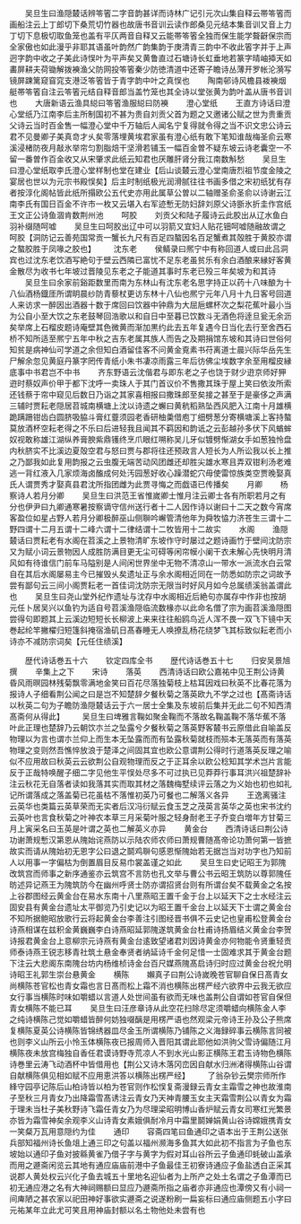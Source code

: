 <!-- { "loadSidebar": true } -->
　　吴旦生曰渔隠樷话辨笭箵二字音韵甚详而诗林广记引元次山集自释云帯笭箵而画船注云上丁郎切下桑荒切竹器也故唐书音训云读作郎桑见元结本集音训又音上力丁切下息极切取鱼笼也盖有平仄两音自释又云能帯笭箵全独而保生能学聱齖保宗而全家傲也如此漫乎非耶其语虽叶韵然广韵集韵于庚清青三韵中不收此箵字并于上声迥字韵中收之子美此诗悮叶为平声矣又黄鲁直过石塘诗长虹垂地若篆字晴岫揷天如畵屏耕夫荷锄解拨襫渔父防网投笭箵秦少防徳清道中还寄子瞻诗丛薄开罗帐沦漪写镜屏踈篱窥窅窕支港泛笭箵皆于青字韵中叶之真悮也
　　陶南邨诗风檐县袯襫烟艇帯笭箵自注云笭箵元结自释音郎当盖竹笼也其全诗以堂张黄为韵叶盖从唐书音训也
　　大唐新语云渔具縂曰笭箵渔服縂曰防襫
　　澄心堂纸
　　王直方诗话曰澄心堂纸乃江南李后主所制国初不甚为贵自刘贡父首为题之又邀诸公赋之世为贵重贡父诗云当时百金售一幅澄心堂中千万轴后人闻名宁复得就令得之当不识文忠公诗云君不见曼卿子美真竒才乆矣零落埋黄埃君家虽有澄心纸有敢下笔知谁哉梅圣俞云寒溪浸楮防夜月敲氷举帘匀割脂焙干坚滑若铺玉一幅百金曽不疑东坡云诗老囊空一不留一番曽作百金收又从宋肇求此纸云知君也厌雕肝肾分我江南数斛愁
　　吴旦生曰澄心堂纸取李氏澄心堂样制也堂在建业【后山谈樷云澄心堂南唐烈祖节度金陵之宴居也世以为元宗书殿悮矣】后主时制纸极光润滑腻往往书画多借之宋初纸犹有存者按淳化阁帖皆此纸所搨欧公五代史亦用此属草公曽以二轴赠圣俞圣俞以诗谢云江南李氏有国日百金不许市一枚又云堪入右军迹慙无防妇辞刘原父诗斵氷折圭作宫纸王文正公诗鱼涸肯数荆州池
　　呵胶
　　刘贡父和陆子履诗云此胶出从辽水鱼白羽补缀随呵嘘
　　吴旦生曰呵胶出辽中可以羽箭又宜妇人贴花钿呵嘘随融故谓之呵胶【洞防记云善苑国常贡一蟹长九尺有百足四螯因名百足蟹煮其殻胜于黄胶亦谓之螯胶胜于凤喙之胶也】
　　沈东老
　　侯鲭录曰熈宁中有称回道人或曰此吕洞宾也过沈东老饮酒写絶句于壁云西隣已富忧不足东老虽贫乐有余白酒酿来縁好客黄金散尽为收书七年坡过晋陵见东老之子能道其事时东老已殁三年矣坡为和其诗
　　吴旦生曰余家前谿距数里而南为东林山有沈东老名思字持正以药十八味酿为十八仙酒杨鐡厓所谓眀晨纱防青藜杖更访东林十八仙也熈宁元年八月十九日客号回道人来访求一醉因出酒器十数于席回曰饮器中钟鼎为大屈巵螺杯次之梨花蕉叶最小当为公自小至大饮之东老鼓琴回浩歌以和自日中至暮已饮数斗无酒色将逹旦瓮无余沥矣举席上石榴皮题诗庵壁其色微黄而渐加黒约此去五年复遇今日当化去行至舍西石桥不知所适至熈宁五年中秋之吉东老属其族人而告之及期捐馆东坡和其诗曰世俗何知贫是病神仙可学道之余但知白酒留佳客不问黄金覔素书苻离道士晨兴际华岳先生尸解余忽见黄庭丹篆字罔传青纸小朱书凄凉雨露三年后彷佛尘埃数字余至用榴皮縁底事中书君岂不中书
　　齐东野语云沈偕君与即东老之子也饶于财少逰京师好狎逰时蔡奴声价甲于都下沈呼一卖珠人于其门首议价不售撒其珠于屋上笑曰依汝所索还钱蔡于帘中窥见后数日乃诣之其家喜相报曰撒珠郎至矣接之甚至于是豪侈之声满三辅时贾耘老隠居苕城南横塘上沈以诗遗之蠏曰黄秔稻熟坠西风肥入江南十月雄横跪蹒跚钳齿白圆脐吸脇斗膏红虀须园老香研柚羮借庖丁细劈葱分寄横塘溪上客持螯莫放酒杯空耘老得之不乐曰后进轻我且闻其不羁因和韵诋之云彭越孙多伏下风蝤蛑奴视敢称雄江湖纵养膏腴紫鼎镬终烹爪眼红嗍称吴儿牙似镀劈惭湖女手如葱独怜盘内秋脐实不比溪边夏殻空君与怒曰贾与郡将往还预政言人短长为人所讼我以长上推之乃鄙我如此复用韵报之云虫腹无端苦动风团雌还却胜尖雄水寒且弄双钳利汤老难逃一背红液入几家烦海卤醢成何处汚园葱好收心躁潜蛇穴毋使雷惊族类空贾晚娶真氏人谓贾秀才娶真县君沈所指团雌为此贾寻悔之而戯语已传播矣
　　月卿
　　杨察诗人若月分卿
　　吴旦生曰洪范王省惟嵗卿士惟月注云卿士各有所职若月之有分也伊尹曰九卿通寒暑按察谪守信州送行者十二人因作诗以谢曰十二天之数今宵席客盈位如星占野人若月分卿极醉巫山侧聨吟嶰管清他年为舜牧恊力济苍生三谓十二野四谓十二月五谓十二峰六谓十二律结谓十二牧皆用十二故实
　　水阁
　　渔隠樷话曰贾耘老有水阁在苕溪之上景物清旷东坡作守时屡过之题诗画竹于壁间沈防宗又为赋小词云景物因人成胜防满目更无尘可碍等闲帘幙小阑干衣未解心先快明月清风如有待谁信门前车马隘别是人间闲世界坐中无物不清凉山一带水一派流水白云常自在其后水阁屡易主今已摧毁乆矣遗址正与余水阁相近同在一防悉如防宗之词故予尝有鄙句云三间小阁贾耘老一首佳词沈防宗无限当时好风月如今总属绩溪翁盖谓此也
　　吴旦生曰尧山堂外纪作遗址与沈存中水阁相近后絶句亦属存中作非也按胡元任卜居吴兴以鱼钓为适自号苕溪渔隠临流数椽亦以此命名僧了宗为画苕溪渔隠图尝得句即题其上云溪边短短长长柳波上来来往往船鸥鸟近人浑不畏一双飞下镜中天巻起纶竿撇櫂归短篷斜掩宿渔矶日髙春睡无人唤撩乱杨花绕梦飞其标致似耘老而小诗亦不减防宗词矣【元任住绩溪】

　　歴代诗话巻五十六
　　钦定四库全书
　　歴代诗话巻五十七
　　归安吴景旭撰
　　辛集上之下
　　宋诗
　　落英
　　西清诗话曰欧公嘉祐中见王荆公诗黄昏风雨暝园林残菊飘零满地金笑曰百花尽落独菊枝上枯耳因戏曰秋英不比春花落为报诗人子细看荆公闻之曰是岂不知楚辞夕餐秋菊之落英欧九不学之过也【髙斋诗话以秋英二句为子瞻防渔隠樷话云于六一居士全集及东坡前后集并无此二句不知西清髙斋何从得此】
　　吴旦生曰埤雅言鞠如聚金鞠而不落故名鞠盖鞠不落华蕉不落叶此正理也楚辞乃云朝饮朩兰之坠露兮夕餐秋菊之落英野客樷书云原借此自喻盖反物理以为言也谓朩兰仰上而生本无坠露而而有坠露秋菊就枝而殒本无落英而有落英物理之变则然吾憔悴放浪于楚泽之间固其宜也欧公意谓荆公得时行道落英反理之喻似不应用故曰秋英云云欲荆公自观物理而反之于正耳余以欧公稔知其学术岂片言能反于正哉特唤醒子细二字见他生平悮处尽多不可过执已见莽莽行事耳洪兴祖楚辞补注云秋花无自落者读如我落其实而取其材之落魏梅墅续评云落之为义始也初也如礼记所谓落成之落盖菊已花虽枯不落惟初英乃可餐也二解落义各异
　　王逸离骚注云英华也类篇云英草荣而无实者后汉冯衍赋云食玉芝之茂英言英华之英也宋书沈约云英叶也言食秋菊之叶神农本草三月采菊叶服之轻身耐老王子乔变白増年方甘菊三月上寅采名曰玉英是叶谓之英也二解英义亦异
　　黄金台
　　西清诗话曰荆公诗功谢萧规慙汉第恩从隗始诧燕防以示陆农师农师曰萧规曹随髙帝论功萧何第一皆摭故实而请从隗始初无恩字公曰退之鬬鸡聨句感恩惭隗始若无据岂当对功字也乃知前人以用事一字偏枯为倒置眉目反易巾裳盖谨之如此
　　吴旦生曰史记昭王为郭隗改筑宫而师事之新序通鉴亦云筑宫不言防也孔文举与曹公书云昭王筑防以尊郭隗任昉述异记燕王为隗筑防今在幽州呼贤士防亦谓招贤台则有所谓台矣不载黄金之名按上谷郡图经云黄金台在易水东南十八里燕昭王置千金于台上以延天下之士水经注云固安县有黄金台遗址太平御览乃引史记以为昭王置千金台上以延天下士谓之黄金台不知所据鲍昭放歌行云将起黄金台李善注引图经晋书俱不云史记也皇甫松登黄金台诗燕相谋在兹积金黄巍巍李白诗燕昭延郭隗遂筑黄金台杜甫诗扬眉结义黄金台李贺诗报君黄金台上意柳宗元诗燕有黄金台逺致望诸君刘因诗黄金亦何物能令贤重轻贡师泰诗燕王锐志移青社筑土悬金奉贤者纳延诗千金何足惜一士固难求其于黄金台题下注云大悲阁东南隗台坊内杨维桢诗金台百尺媒燕隗髙启诗归时应过黄金台祝允明诗昭王礼郭生崇台悬黄金
　　横陈
　　嬾真子曰荆公诗嵗晚苍官聊自保日髙青女尚横陈苍官松也青女霜也言日髙而松上霜不消也横陈出楞严经六欲界中云我无欲应女行事当横陈时味如嚼蜡以言道人处世间虽有欲而无味也盖荆公自谓如苍官自保但青女横陈不能已耳
　　吴旦生曰汪彦章诗从此空花扫除尽定须嚼蜡向横陈金人李之纯诗横陈己觉如嚼蜡皆醉何妨独啜醨是用楞严语也然观梁元帝诗王孙及公子熊席复横陈夏英公诗横陈皆锦绣器皿尽金玉所谓横陈乃铺陈之义海録碎事云横陈言同被也则李义山所云小怜玉体横陈夜已报周师入晋阳其谓此耶他如洪驹父雪诗偏随江月横陈夜未放宫梅独自香任君谟诗野寺荒凉人不到水光山影正横陈王君玉诗物色横陈诗巻里云涛飞动酒杯中皆借用也【荆公又诗木落冈峦因自献水归洲渚得横陈山谷谓自献横陈俱见相如赋不应用恵洪答以横陈出楞严经】
　　了翁杂钞云樊宗师所作綘守园亭记陈后山柏诗皆以柏为苍官则作松悮复斋漫録云青女主霜雪之神也故淮南子至秋三月青女乃出降霜雪髙诱注云青女乃天神青腰玉女主天霜雪荆公以青女为霜于理未当杜子美秋野诗飞霜任青女乃为尽理梁昭明博山香炉赋云青女司寒红光繁景亦皆为霜雪神矣余观李义山诗青女素娥俱耐冷月中霜里鬬婵娟黄山谷诗嫦娥携青女一笑粲万瓦用意隠约为佳
　　通印
　　容斋四笔曰鱼通印之语本出于王荆公送张兵部知福州诗长鱼俎上通三印之句盖以福州濒海多鱼其大如此初不指言为子鱼也东坡始以通印子鱼对披緜黄雀乃借子字与黄字为假对耳山谷所云子鱼通印蚝破山盖承而用之遯斋闲览云其地有通应庙庙前港中子鱼最佳王初寮诗通应子鱼盐透白正采其说郡人黄处权云兴化子鱼去城五十里地名迎仙者为上所产之处土名谓之子鱼潭而已初无通应港之名有大神祠赐额曰显应乃遯斋所指之庙者亦非通应也潭傍又有小祠一间庳陋之甚农家以祀田神好事欲实遯斋之说遂粉刷一扁妄标曰通应庙侧题五小字曰元祐某年立此尤可笑且用神庙封额以名土物他处未尝有也
